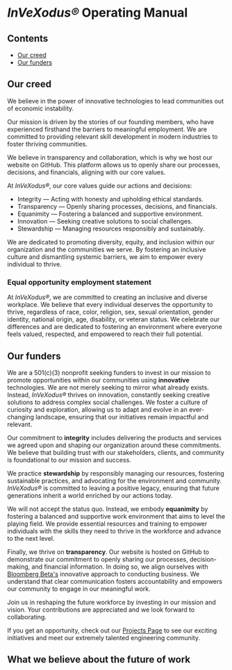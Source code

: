 # *InVeXodus®* Operating Manual

## Contents
* [Our creed](https://github.com/CALaliberte/InVeXodus/blob/main/1%20-%20Manual.md#our-creed)
* [Our funders](https://github.com/CALaliberte/InVeXodus/blob/main/1%20-%20Manual.md#our-funders)

## Our creed

We believe in the power of innovative technologies to lead communities out of economic instability.

Our mission is driven by the stories of our founding members, who have experienced firsthand the barriers to meaningful employment. We are committed to providing relevant skill development in modern industries to foster thriving communities.

We believe in transparency and collaboration, which is why we host our website on GitHub. This platform allows us to openly share our processes, decisions, and financials, aligning with our core values.

At *InVeXodus®*, our core values guide our actions and decisions:

* Integrity — Acting with honesty and upholding ethical standards.
* Transparency — Openly sharing processes, decisions, and financials.
* Equanimity — Fostering a balanced and supportive environment.
* Innovation — Seeking creative solutions to social challenges.
* Stewardship — Managing resources responsibly and sustainably.

We are dedicated to promoting diversity, equity, and inclusion within our organization and the communities we serve. By fostering an inclusive culture and dismantling systemic barriers, we aim to empower every individual to thrive.

### Equal opportunity employment statement
At *InVeXodus®*, we are committed to creating an inclusive and diverse workplace. We believe that every individual deserves the opportunity to thrive, regardless of race, color, religion, sex, sexual orientation, gender identity, national origin, age, disability, or veteran status. We celebrate our differences and are dedicated to fostering an environment where everyone feels valued, respected, and empowered to reach their full potential.

## Our funders

We are a 501(c)(3) nonprofit seeking funders to invest in our mission to promote opportunities within our communities using **innovative** technologies. We are not merely seeking to mirror what already exists. Instead, *InVeXodus®* thrives on innovation, constantly seeking creative solutions to address complex social challenges. We foster a culture of curiosity and exploration, allowing us to adapt and evolve in an ever-changing landscape, ensuring that our initiatives remain impactful and relevant.

Our commitment to **integrity** includes delivering the products and services we agreed upon and shaping our organization around these commitments. We believe that building trust with our stakeholders, clients, and community is foundational to our mission and success.

We practice **stewardship** by responsibly managing our resources, fostering sustainable practices, and advocating for the environment and community. *InVeXodus®* is committed to leaving a positive legacy, ensuring that future generations inherit a world enriched by our actions today.

We will not accept the status quo. Instead, we embody **equanimity** by fostering a balanced and supportive work environment that aims to level the playing field. We provide essential resources and training to empower individuals with the skills they need to thrive in the workforce and advance to the next level.

Finally, we thrive on **transparency**. Our website is hosted on GitHub to demonstrate our commitment to openly sharing our processes, decision-making, and financial information. In doing so, we align ourselves with [Bloomberg Beta's](https://github.com/Bloomberg-Beta/Manual?tab=readme-ov-file) innovative approach to conducting business. We understand that clear communication fosters accountability and empowers our community to engage in our meaningful work.

Join us in reshaping the future workforce by investing in our mission and vision. Your contributions are appreciated and we look forward to collaborating.

If you get an opportunity, check out our [Projects Page](https://github.com/) to see our exciting initiatives and meet our extremely talented engineering community.

## What we believe about the future of work


